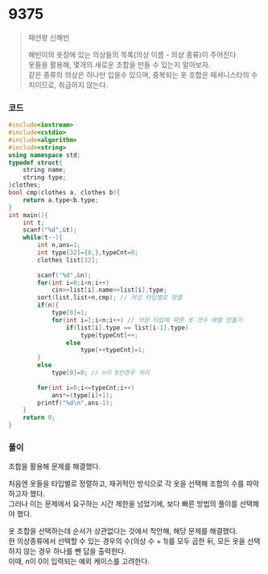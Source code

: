 # 9375
> 패션왕 신해빈<p></p>
> 해빈이의 옷장에 있는 의상들의 목록(의상 이름 - 의상 종류)이 주어진다<br>
> 옷들을 활용해, 몇개의 새로운 조합을 만들 수 있는지 알아보자.<br>
> 같은 종류의 의상은 하나만 입을수 있으며, 중복되는 옷 조합은 패셔니스타의 수치이므로, 취급하지 않는다.<br>
### 코드
```c++
#include<iostream>
#include<cstdio>
#include<algorithm>
#include<string>
using namespace std;
typedef struct{
    string name;
    string type;
}clothes;
bool cmp(clothes a, clothes b){
    return a.type<b.type;
}
int main(){
    int t;
    scanf("%d",&t);
    while(t--){
        int n,ans=1;
        int type[32]={0,},typeCnt=0;
        clothes list[32];
        
        scanf("%d",&n);
        for(int i=0;i<n;i++)
            cin>>list[i].name>>list[i].type;
        sort(list,list+n,cmp); // 의상 타입별로 정렬
        if(n){
            type[0]=1;
            for(int i=1;i<n;i++) // 의상 타입에 따른 옷 갯수 배열 만들기
                if(list[i].type == list[i-1].type)
                    type[typeCnt]++;
                else
                    type[++typeCnt]=1;
        }
        else
            type[0]=0; // n이 0인경우 처리
        
        for(int i=0;i<=typeCnt;i++)
            ans*=(type[i]+1);
        printf("%d\n",ans-1);
    }
    return 0;
}
```
### 풀이
조합을 활용해 문제를 해결했다.<p></p>
처음엔 옷들을 타입별로 정렬하고, 재귀적인 방식으로 각 옷을 선택해 조합의 수를 파악하고자 했다.<br>
그러나 이는 문제에서 요구하는 시간 제한을 넘었기에, 보다 빠른 방법의 풀이를 선택해야 했다.<p></p>
옷 조합을 선택하는데 순서가 상관없다는 것에서 착안해, 해당 문제를 해결했다.<br>
한 의상종류에서 선택할 수 있는 경우의 수(의상 수 + 1)를 모두 곱한 뒤, 모든 옷을 선택하지 않는 경우 하나를 뺀 답을 출력한다.<br>
이때, n이 0이 입력되는 예외 케이스를 고려한다.